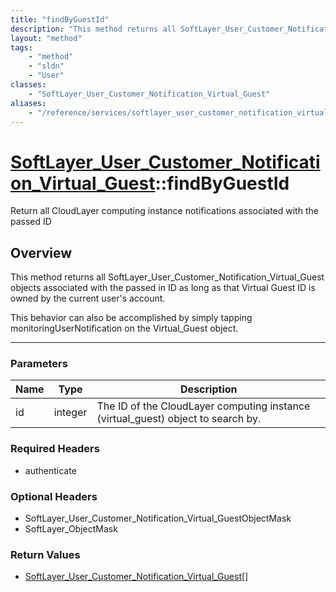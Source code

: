 ```yaml
---
title: "findByGuestId"
description: "This method returns all SoftLayer_User_Customer_Notification_Virtual_Guest objects associated with the passed in ID as l... "
layout: "method"
tags:
    - "method"
    - "sldn"
    - "User"
classes:
    - "SoftLayer_User_Customer_Notification_Virtual_Guest"
aliases:
    - "/reference/services/softlayer_user_customer_notification_virtual_guest/findByGuestId"
---
```

# [SoftLayer_User_Customer_Notification_Virtual_Guest](/reference/services/SoftLayer_User_Customer_Notification_Virtual_Guest)::findByGuestId


Return all CloudLayer computing instance notifications associated with the passed ID


## Overview 
This method returns all SoftLayer_User_Customer_Notification_Virtual_Guest objects associated with the passed in ID as long as that Virtual Guest ID is owned by the current user's account. 

This behavior can also be accomplished by simply tapping monitoringUserNotification on the Virtual_Guest object. 

-----

### Parameters 
|Name | Type | Description |
| --- | --- | --- |
|id| integer| The ID of the CloudLayer computing instance (virtual_guest) object to search by.|


### Required Headers
* authenticate


### Optional Headers
* SoftLayer_User_Customer_Notification_Virtual_GuestObjectMask
* SoftLayer_ObjectMask

### Return Values
* <a href='/reference/datatypes/SoftLayer_User_Customer_Notification_Virtual_Guest'>SoftLayer_User_Customer_Notification_Virtual_Guest[] </a>




